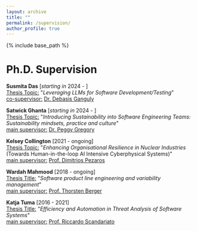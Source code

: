 ```yaml
---
layout: archive
title: ""
permalink: /supervision/
author_profile: true
---
```

{% include base_path %}

Ph.D. Supervision
======

**Susmita Das** [*starting in* 2024 - ]   
<ins>Thesis Topic:</ins> "*Leveraging LLMs for Software Development/Testing*" <br>
<ins>co-supervisor:</ins>  <a href = "https://gdebasis.github.io/"> Dr. Debasis Ganguly </a> 

**Satwick Ghanta** [*starting in* 2024 - ]   
<ins>Thesis Topic:</ins> "*Introducing Sustainability into Software Engineering Teams: Sustainability mindsets, practice and culture*"<br>
<ins> main supervisor:</ins>  <a href = "[https://gdebasis.github.io/](https://www.gla.ac.uk/schools/computing/staff/peggygregory/)"> Dr. Peggy Gregory </a> 
    
**Kelsey Collington** [2021 - ongoing]  
<ins>Thesis Topic:</ins> "*Enhancing Organisational Resilience in Nuclear Industries* (Towards Human-in-the-loop AI Intensive Cyberphysical Systems)"<br>
<ins> main supervisor:</ins> <a href = "https://www.gla.ac.uk/schools/computing/staff/dimitriospezaros/"> Prof. Dimitrios Pezaros</a> 

**Wardah Mahmood** [2018 - ongoing]  
<ins>Thesis Title:</ins>  "*Software product line engineering and variability management*" <br>
<ins> main supervisor:</ins> <a href = "https://se.ruhr-uni-bochum.de/thorsten-berger/"> Prof. Thorsten Berger </a>
 
**Katja Tuma** [2016 - 2021]  <br>
<ins>Thesis Title:</ins>  "*Efficiency and Automation in Threat Analysis of Software Systems*" <br>
<ins> main supervisor:</ins> <a href = "https://scandariato.org/"> Prof. Riccardo Scandariato </a>
